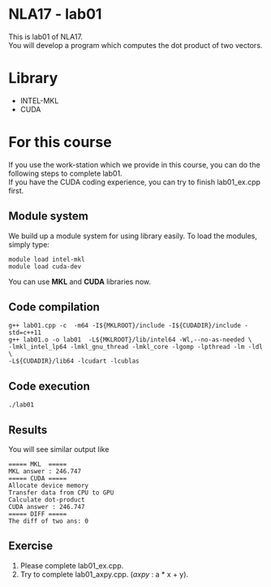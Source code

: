 # NLA17 - lab01
This is lab01 of NLA17.  
You will develop a program which computes the dot product of two vectors.  

# Library
- INTEL-MKL
- CUDA

# For this course
If you use the work-station which we provide in this course, you can do 
the following steps to complete lab01.  
If you have the CUDA coding experience, you can try to finish lab01_ex.cpp first.
## Module system
We build up a module system for using library easily.
To load the modules, simply type:
```
module load intel-mkl
module load cuda-dev
```
You can use __MKL__ and __CUDA__ libraries now.
## Code compilation
```
g++ lab01.cpp -c  -m64 -I${MKLROOT}/include -I${CUDADIR}/include -std=c++11
g++ lab01.o -o lab01  -L${MKLROOT}/lib/intel64 -Wl,--no-as-needed \
-lmkl_intel_lp64 -lmkl_gnu_thread -lmkl_core -lgomp -lpthread -lm -ldl \
-L${CUDADIR}/lib64 -lcudart -lcublas
```
## Code execution
```
./lab01
```
## Results
You will see similar output like
```
===== MKL  =====
MKL answer : 246.747 
===== CUDA =====
Allocate device memory
Transfer data from CPU to GPU
Calculate dot-product
CUDA answer : 246.747
===== DIFF =====
The diff of two ans: 0
```
## Exercise
1. Please complete lab01_ex.cpp.
2. Try to complete lab01_axpy.cpp. (*axpy* : a * x + y).

